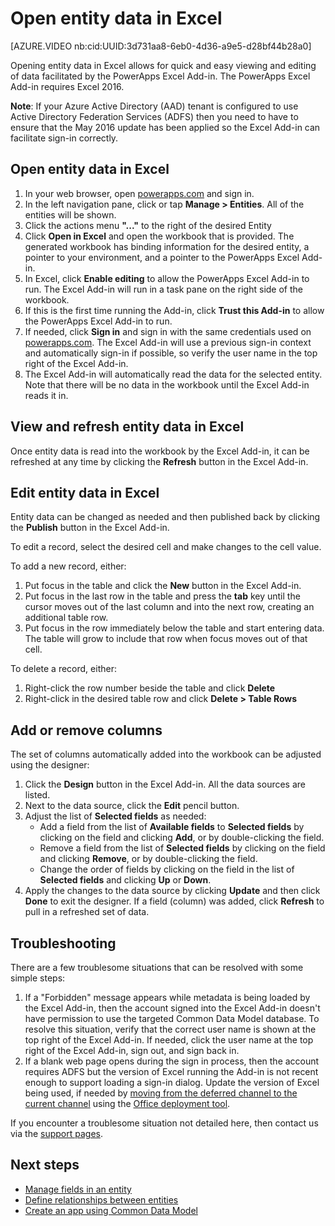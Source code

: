 <properties
	pageTitle="Open entity data in Excel | Microsoft Common Data Model"
	description="Open entity data in Excel for interactive viewing and editing"
	services="powerapps"
	documentationCenter="na"
	authors="chrisgarty"
	manager="erikre"
	editor=""
	tags=""/>

<tags
   ms.service="powerapps"
   ms.devlang="na"
   ms.topic="article"
   ms.tgt_pltfrm="na"
   ms.workload="na"
   ms.date="08/19/2016"
   ms.author="cgarty"/>

# Open entity data in Excel #

[AZURE.VIDEO nb:cid:UUID:3d731aa8-6eb0-4d36-a9e5-d28bf44b28a0]

Opening entity data in Excel allows for quick and easy viewing and editing of data facilitated by the PowerApps Excel Add-in. The PowerApps Excel Add-in requires Excel 2016.

**Note**: If your Azure Active Directory (AAD) tenant is configured to use Active Directory Federation Services (ADFS) then you need to have to ensure that the May 2016 update has been applied so the Excel Add-in can facilitate sign-in correctly.

## Open entity data in Excel

1. In your web browser, open [powerapps.com](https://web.powerapps.com) and sign in.
1. In the left navigation pane, click or tap **Manage > Entities**. All of the entities will be shown.
1. Click the actions menu **"..."** to the right of the desired Entity
1. Click **Open in Excel** and open the workbook that is provided. The generated workbook has binding information for the desired entity, a pointer to your environment, and a pointer to the PowerApps Excel Add-in.  
1. In Excel, click **Enable editing** to allow the PowerApps Excel Add-in to run. The Excel Add-in will run in a task pane on the right side of the workbook.
1. If this is the first time running the Add-in, click **Trust this Add-in** to allow the PowerApps Excel Add-in to run.
1. If needed, click **Sign in** and sign in with the same credentials used on [powerapps.com](https://web.powerapps.com). The Excel Add-in will use a previous sign-in context and automatically sign-in if possible, so verify the user name in the top right of the Excel Add-in.
1. The Excel Add-in will automatically read the data for the selected entity. Note that there will be no data in the workbook until the Excel Add-in reads it in.

## View and refresh entity data in Excel ##
Once entity data is read into the workbook by the Excel Add-in, it can be refreshed at any time by clicking the **Refresh** button in the Excel Add-in.


## Edit entity data in Excel ##
Entity data can be changed as needed and then published back by clicking the **Publish** button in the Excel Add-in.

To edit a record, select the desired cell and make changes to the cell value.

To add a new record, either:

1. Put focus in the table and click the **New** button in the Excel Add-in.
1. Put focus in the last row in the table and press the **tab** key until the cursor moves out of the last column and into the next row, creating an additional table row.
1. Put focus in the row immediately below the table and start entering data. The table will grow to include that row when focus moves out of that cell.

To delete a record, either:

1. Right-click the row number beside the table and click **Delete**
1. Right-click in the desired table row and click **Delete > Table Rows**


## Add or remove columns ##
The set of columns automatically added into the workbook can be adjusted using the designer:

1. Click the **Design** button in the Excel Add-in. All the data sources are listed.
1. Next to the data source, click the **Edit** pencil button.
1. Adjust the list of **Selected fields** as needed:
	- Add a field from the list of **Available fields** to **Selected fields** by clicking on the field and clicking **Add**, or by double-clicking the field.
	- Remove a field from the list of **Selected fields** by clicking on the field and clicking **Remove**, or by double-clicking the field.
	- Change the order of fields by clicking on the field in the list of **Selected fields** and clicking **Up** or **Down**.
1. Apply the changes to the data source by clicking **Update** and then click **Done** to exit the designer. If a field (column) was added, click **Refresh** to pull in a refreshed set of data.

## Troubleshooting ##
There are a few troublesome situations that can be resolved with some simple steps:

1. If a "Forbidden" message appears while metadata is being loaded by the Excel Add-in, then the account signed into the Excel Add-in doesn't have permission to use the targeted Common Data Model database. To resolve this situation, verify that the correct user name is shown at the top right of the Excel Add-in. If needed, click the user name at the top right of the Excel Add-in, sign out, and sign back in.
1. If a blank web page opens during the sign in process, then the account requires ADFS but the version of Excel running the Add-in is not recent enough to support loading a sign-in dialog. Update the version of Excel being used, if needed by [moving from the deferred channel to the current channel](https://technet.microsoft.com/library/mt455210.aspx) using the [Office deployment tool](https://technet.microsoft.com/library/jj219422.aspx).

If you encounter a troublesome situation not detailed here, then contact us via the [support pages](https://powerapps.microsoft.com/support/).

## Next steps ##
- [Manage fields in an entity](data-platform-manage-fields.md)
- [Define relationships between entities](data-platform-entity-lookup.md)
- [Create an app using Common Data Model](data-platform-create-app.md)
